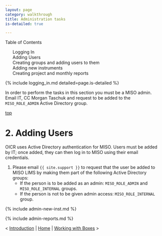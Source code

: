 ```yaml
---
layout: page
category: walkthrough
title: Administration tasks
is-detailed: true

---
```


<div id="toc">
Table of Contents
<ol>
    <li><a href="#logging_in">Logging In</a></li>
    <li><a href="#users">Adding Users</a></li>
    <li><a href="#admin-groups">Creating groups and adding users to them</a></li>
    <li><a href="#admin-new-inst">Adding new instruments</a></li>
    <li><a href="#admin-reports">Creating project and monthly reports</a></li>
</ol>
</div>

<a name="login"/>

{% include logging_in.md detailed=page.is-detailed %}


In order to perform the tasks in this section you must be a MISO admin.
Email IT, CC Morgan Taschuk and request to be added to the `MISO_ROLE_ADMIN`
Active Directory group.

<a name="users" href="#" id="toplink">top</a>

# 2. Adding Users

OICR uses Active Directory authentication for MISO. Users must be added by IT; once added,
they can then log in to MISO using their email credentials.

1. Please email `{{ site.support }}` to request that the user be added to MISO LIMS by
making them part of the following Active Directory groups:
    * If the person is to be added as an admin: `MISO_ROLE_ADMIN` and `MISO_ROLE_INTERNAL` groups.
    * If the person is not to be given admin access: `MISO_ROLE_INTERNAL` group.

{% include admin-new-inst.md %}

{% include admin-reports.md %}


< <a href="tutorial-detailed-introduction">Introduction</a> | <a href="index">Home</a> | <a href="tutorial-detailed-boxes">Working with Boxes</a> >
